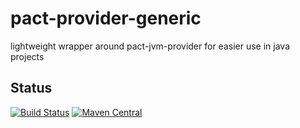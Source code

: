 # pact-provider-generic
lightweight wrapper around pact-jvm-provider for easier use in java projects


## Status

[![Build Status](https://travis-ci.org/otto-de/pact-jvm-provider-generic.svg)](https://travis-ci.org/otto-de/pact-jvm-provider-generic)
[![Maven Central](https://maven-badges.herokuapp.com/maven-central/de.otto.pact-jvm/pact-jvm-provider-generic/badge.svg)](https://maven-badges.herokuapp.com/maven-central/de.otto.pact-jvm/pact-jvm-provider-generic)

